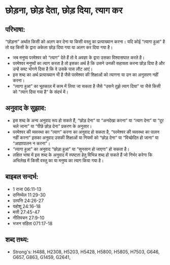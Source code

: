 # छोड़ना, छोड़ देता, छोड़ दिया, त्याग कर #

## परिभाषा: ##

“छोड़ना” अर्थात किसी को अलग कर देना या किसी वस्तु का प्रत्याख्यान करना। यदि कोई “त्यागा हुआ” है तो वह किसी के द्वारा अकेला छोड़ दिया गया या अलग कर दिया गया है।

* जब मनुष्य परमेश्वर को “त्याग” देते हैं तो वे अवज्ञा के द्वारा उसका विश्वासघात करते है।
* परमेश्वर मनुष्यों का त्याग करता है तो इसका अर्थ है कि उसने उनकी सहायता करना छोड़ दिया है और उन्हें कष्ट भोगने दिया है कि वे उसके पास लौट आएं। 
* इस शब्द का अर्थ प्रत्याख्यान भी है जैसे परमेश्वर की शिक्षाओं को त्यागना या उन का अनुसरण नहीं करना।
* “त्यागा हुआ” का भूतकाल में काम में लिया जा सकता है जैसे “उसने तुझे त्याग दिया” या जैसे किसी को "त्याग दिया गया है" के संदर्भ में।

## अनुवाद के सुझाव: ##

* इस शब्द के अन्य अनुवाद रूप हो सकते हैं, “छोड़ देना” या “अनदेखा करना” या “त्याग देना” या “दूर चले जाना” या “पीछे छोड़ देना” प्रकरण के अनुसार।
* परमेश्वर की व्यवस्था का “त्याग” करना का अनुवाद हो सकता है, “परमेश्वर की व्यवस्था का पालन नहीं करना” इसका अनुवाद उसकी शिक्षाओं या नियमों को “छोड़ देना” या “विच्छेदित हो जाना” या “आज्ञापालन न करना”।
* “त्यागा हुआ” का अनुवाद “छोड़ा हुआ” या “सुनसान हो जाएगा” हो सकता है।
* लक्षित भाषा में इस शब्द के अनुवाद में स्पष्टता हेतु विभिन्न शब्द हो सकते हैं जो निर्भर करेगा कि अभिलेख में किसी वस्तु का या मनुष्य का त्याग किया गया है।

## बाइबल सन्दर्भ: ##

* 1 राजा 06:11-13
* दानिय्येल 11:29-30
* उत्पत्ति 24:26-27
* यहोशू 24:16-18
* मत्ती 27:45-47
* नीतिवचन 27:9-10
* भजन संहिता 071:17-18

## शब्द तथ्य: ##

* Strong's: H488, H2308, H5203, H5428, H5800, H5805, H7503, G646, G657, G863, G1459, G2641,
